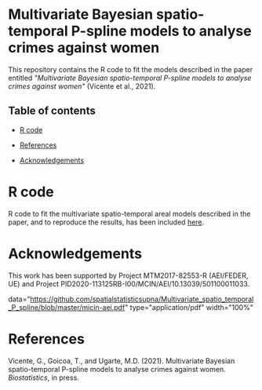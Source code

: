 # Multivariate Bayesian spatio-temporal P-spline models to analyse crimes against women 
This repository contains the R code to fit the models described in the paper entitled _"Multivariate Bayesian spatio-temporal P-spline models to analyse crimes against women"_ (Vicente et al., 2021).


## Table of contents
- [R code](#R-code)

- [References](#References)

- [Acknowledgements](#Acknowledgements)


# R code
R code to fit the multivariate spatio-temporal areal models described in the paper, and to reproduce the results, has been included [here](https://github.com/spatialstatisticsupna/Multivariate_spatio_temporal_P_spline/blob/master/R/).


# Acknowledgements
This work has been supported by Project MTM2017-82553-R (AEI/FEDER, UE) and Project PID2020-113125RB-I00/MCIN/AEI/10.13039/501100011033.


<object>data="https://github.com/spatialstatisticsupna/Multivariate_spatio_temporal_P_spline/blob/master/micin-aei.pdf" type="application/pdf" width="100%"</object> 
 



# References
Vicente, G., Goicoa, T., and Ugarte, M.D. (2021). Multivariate Bayesian spatio-temporal P-spline models to analyse crimes against women. _Biostatistics_, in press.
  